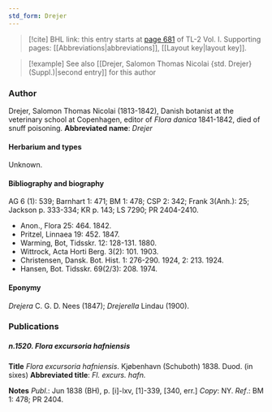 ```yaml
---
std_form: Drejer
---
```


> [!cite] BHL link: this entry starts at [page 681](https://www.biodiversitylibrary.org/page/33120812) of TL-2 Vol. I.
> Supporting pages: [[Abbreviations|abbreviations]], [[Layout key|layout key]].

> [!example] See also [[Drejer, Salomon Thomas Nicolai {std. Drejer} (Suppl.)|second entry]] for this author

### Author

Drejer, Salomon Thomas Nicolai (1813-1842), Danish botanist at the veterinary school at Copenhagen, editor of *Flora danica* 1841-1842, died of snuff poisoning. 
**Abbreviated name**: *Drejer*

#### Herbarium and types

Unknown.

#### Bibliography and biography

AG 6 (1): 539; Barnhart 1: 471; BM 1: 478; CSP 2: 342; Frank 3(Anh.): 25; Jackson p. 333-334; KR p. 143; LS 7290; PR 2404-2410.
- Anon., Flora 25: 464. 1842.
- Pritzel, Linnaea 19: 452. 1847.
- Warming, Bot, Tidsskr. 12: 128-131. 1880.
- Wittrock, Acta Horti Berg. 3(2): 101. 1903.
- Christensen, Dansk. Bot. Hist. 1: 276-290. 1924, 2: 213. 1924.
- Hansen, Bot. Tidsskr. 69(2/3): 208. 1974.

#### Eponymy

*Drejera* C. G. D. Nees (1847); *Drejerella* Lindau (1900).

### Publications

##### n.1520. Flora excursoria hafniensis

**Title**
*Flora excursoria hafniensis*. Kjøbenhavn (Schuboth) 1838. Duod. (in sixes)
**Abbreviated title**: *Fl. excurs. hafn.*

**Notes**
*Publ*.: Jun 1838 (BH), p. \[i\]-lxv, \[1\]-339, \[340, err.\] *Copy*: NY.
*Ref*.: BM 1: 478; PR 2404.

